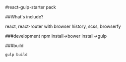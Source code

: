 #react-gulp-starter pack

##What's include?

react, react-router with browser history, scss, browserfy


###development
    npm install->bower install->gulp

###build

    gulp build
